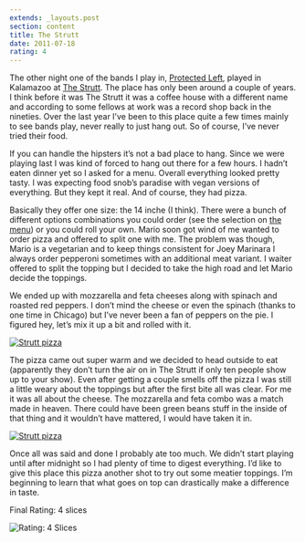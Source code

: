 ```yaml
---
extends: _layouts.post
section: content
title: The Strutt
date: 2011-07-18
rating: 4
---
```


The other night one of the bands I play in, [Protected Left](http://protectedleft.org/), played in Kalamazoo at [The Strutt](http://thestrutt.com/). The place has only been around a couple of years. I think before it was The Strutt it was a coffee house with a different name and according to some fellows at work was a record shop back in the nineties. Over the last year I’ve been to this place quite a few times mainly to see bands play, never really to just hang out. So of course, I’ve never tried their food.

If you can handle the hipsters it’s not a bad place to hang. Since we were playing last I was kind of forced to hang out there for a few hours. I hadn’t eaten dinner yet so I asked for a menu. Overall everything looked pretty tasty. I was expecting food snob’s paradise with vegan versions of everything. But they kept it real. And of course, they had pizza.

Basically they offer one size: the 14 inche (I think). There were a bunch of different options combinations you could order (see the selection on [the menu](http://thestrutt.com/Pizzas.php)) or you could roll your own. Mario soon got wind of me wanted to order pizza and offered to split one with me. The problem was though, Mario is a vegetarian and to keep things consistent for Joey Marinara I always order pepperoni sometimes with an additional meat variant. I waiter offered to split the topping but I decided to take the high road and let Mario decide the toppings.

We ended up with mozzarella and feta cheeses along with spinach and roasted red peppers. I don’t mind the cheese or even the spinach (thanks to one time in Chicago) but I’ve never been a fan of peppers on the pie. I figured hey, let’s mix it up a bit and rolled with it.

[![Strutt pizza](http://farm7.static.flickr.com/6015/5913858725_d68f618dbf.jpg)](http://www.flickr.com/photos/joefearnley/5913858725/ "Strutt pizza by joefearnley, on Flickr")

The pizza came out super warm and we decided to head outside to eat (apparently they don’t turn the air on in The Strutt if only ten people show up to your show). Even after getting a couple smells off the pizza I was still a little weary about the toppings but after the first bite all was clear. For me it was all about the cheese. The mozzarella and feta combo was a match made in heaven. There could have been green beans stuff in the inside of that thing and it wouldn’t have mattered, I would have taken it in.

[![Strutt pizza](http://farm6.static.flickr.com/5035/5913859919_baab625c51.jpg)](http://www.flickr.com/photos/joefearnley/5913859919/ "Strutt pizza by joefearnley, on Flickr")

Once all was said and done I probably ate too much. We didn’t start playing until after midnight so I had plenty of time to digest everything. I’d like to give this place this pizza another shot to try out some meatier toppings. I’m beginning to learn that what goes on top can drastically make a difference in taste.

Final Rating: 4 slices

![Rating: 4 Slices](/assets/img/pizza4_sm.jpg)